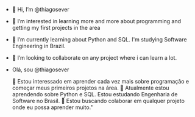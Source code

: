 - 👋 Hi, I’m @thiagosever
- 👀 I’m interested in learning more and more about programming and getting my first projects in the area
- 🌱 I’m currently learning about Python and SQL. I'm studying Software Engineering in Brazil.
- 💞️ I’m looking to collaborate on any project where i can learn a lot.

- Olá, sou @thiagosever

    👀 Estou interessado em aprender cada vez mais sobre programação e começar meus primeiros projetos na área.
    🌱 Atualmente estou aprendendo sobre Python e SQL. Estou estudando Engenharia de Software no Brasil.
    💞️ Estou buscando colaborar em qualquer projeto onde eu possa aprender muito."


<!---
thiagosever/thiagosever is a ✨ special ✨ repository because its `README.md` (this file) appears on your GitHub profile.
You can click the Preview link to take a look at your changes.
--->
